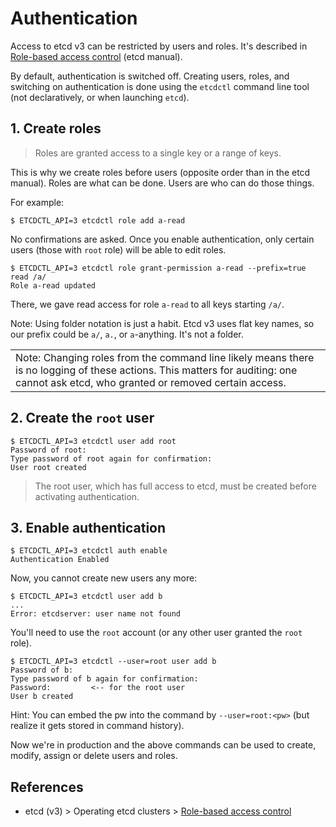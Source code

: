# Authentication

Access to etcd v3 can be restricted by users and roles. It's described in [Role-based access control](https://coreos.com/etcd/docs/latest/op-guide/authentication.html) (etcd manual).

By default, authentication is switched off. Creating users, roles, and switching on authentication is done using the `etcdctl` command line tool (not declaratively, or when launching `etcd`).

## 1. Create roles

>Roles are granted access to a single key or a range of keys.

This is why we create roles before users (opposite order than in the etcd manual). Roles are what can be done. Users are who can do those things.

For example:

```
$ ETCDCTL_API=3 etcdctl role add a-read
```

No confirmations are asked. Once you enable authentication, only certain users (those with `root` role) will be able to edit roles.

```
$ ETCDCTL_API=3 etcdctl role grant-permission a-read --prefix=true read /a/
Role a-read updated
```

There, we gave read access for role `a-read` to all keys starting `/a/`.

Note: Using folder notation is just a habit. Etcd v3 uses flat key names, so our prefix could be `a/`, `a.`, or `a`-anything. It's not a folder.

||
|---|
|Note: Changing roles from the command line likely means there is no logging of these actions. This matters for auditing: one cannot ask etcd, who granted or removed certain access.|


## 2. Create the `root` user

```
$ ETCDCTL_API=3 etcdctl user add root
Password of root: 
Type password of root again for confirmation: 
User root created
```

>The root user, which has full access to etcd, must be created before activating authentication.


## 3. Enable authentication

```
$ ETCDCTL_API=3 etcdctl auth enable
Authentication Enabled
```

Now, you cannot create new users any more: 

```
$ ETCDCTL_API=3 etcdctl user add b
...
Error: etcdserver: user name not found
```

You'll need to use the `root` account (or any other user granted the `root` role).

```
$ ETCDCTL_API=3 etcdctl --user=root user add b
Password of b: 
Type password of b again for confirmation: 
Password:         <-- for the root user
User b created
```

Hint: You can embed the pw into the command by `--user=root:<pw>` (but realize it gets stored in command history).


Now we're in production and the above commands can be used to create, modify, assign or delete users and roles.




## References

- etcd (v3) > Operating etcd clusters > [Role-based access control](https://coreos.com/etcd/docs/latest/op-guide/authentication.html)

